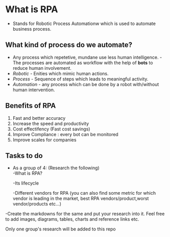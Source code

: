 # What is RPA 
- Stands for Robotic Process Automationw which is used to automate business process.
## What kind of process do we automate?
- Any process which repetetive, mundane use less human intelligence.
-The processes are automated as workflow with the help of **bots** to reduce human involvement. 
- *Robotic* - Enities which mimic human actions. 
- *Process* - Sequence of steps which leads to meaningful activity.
- *Automation* - any process which can be done by a robot with/without human intervention. 

## Benefits of RPA 
1. Fast and better accuracy 
2. Increase the speed and productivity 
3. Cost effectifency (Fast cost savings)
4. Improve Compliance : every bot can be monitored
5. Improve scales for companies 

## Tasks to do 
- As a group of 4: 
     (Research the following)    
    -What is RPA?

    -Its lifecycle
    
    -Different vendors for RPA (you can also find some metric for which vendor is leading in the market, best RPA vendors/product,worst vendor/products etc...)

-Create the markdowns for the same and put your research into it. Feel free to add images, diagrams, tables, charts and reference links etc.

Only one group's research will be added to this repo